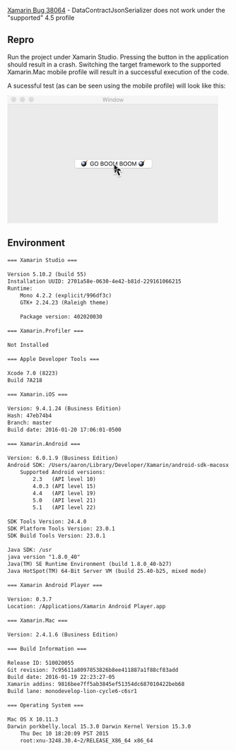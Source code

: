 [Xamarin Bug 38064](https://bugzilla.xamarin.com/show_bug.cgi?id=38064) - DataContractJsonSerializer does not work under the "supported" 4.5 profile

## Repro

Run the project under Xamarin Studio. Pressing the button in the application should result in a crash. Switching the target framework to the supported Xamarin.Mac mobile profile will result in a successful execution of the code.

A sucessful test (as can be seen using the mobile profile) will look like this:

![Successful test](screencast.gif)

## Environment

```
=== Xamarin Studio ===

Version 5.10.2 (build 55)
Installation UUID: 2701a58e-0630-4e42-b81d-229161066215
Runtime:
	Mono 4.2.2 (explicit/996df3c)
	GTK+ 2.24.23 (Raleigh theme)

	Package version: 402020030

=== Xamarin.Profiler ===

Not Installed

=== Apple Developer Tools ===

Xcode 7.0 (8223)
Build 7A218

=== Xamarin.iOS ===

Version: 9.4.1.24 (Business Edition)
Hash: 47eb74b4
Branch: master
Build date: 2016-01-20 17:06:01-0500

=== Xamarin.Android ===

Version: 6.0.1.9 (Business Edition)
Android SDK: /Users/aaron/Library/Developer/Xamarin/android-sdk-macosx
	Supported Android versions:
		2.3   (API level 10)
		4.0.3 (API level 15)
		4.4   (API level 19)
		5.0   (API level 21)
		5.1   (API level 22)

SDK Tools Version: 24.4.0
SDK Platform Tools Version: 23.0.1
SDK Build Tools Version: 23.0.1

Java SDK: /usr
java version "1.8.0_40"
Java(TM) SE Runtime Environment (build 1.8.0_40-b27)
Java HotSpot(TM) 64-Bit Server VM (build 25.40-b25, mixed mode)

=== Xamarin Android Player ===

Version: 0.3.7
Location: /Applications/Xamarin Android Player.app

=== Xamarin.Mac ===

Version: 2.4.1.6 (Business Edition)

=== Build Information ===

Release ID: 510020055
Git revision: 7c95611a8097853826b8ee411887a1f88cf83add
Build date: 2016-01-19 22:23:27-05
Xamarin addins: 9816bee7ff5ab3845ef51354dc687010422beb68
Build lane: monodevelop-lion-cycle6-c6sr1

=== Operating System ===

Mac OS X 10.11.3
Darwin porkbelly.local 15.3.0 Darwin Kernel Version 15.3.0
    Thu Dec 10 18:20:09 PST 2015
    root:xnu-3248.30.4~2/RELEASE_X86_64 x86_64
```
